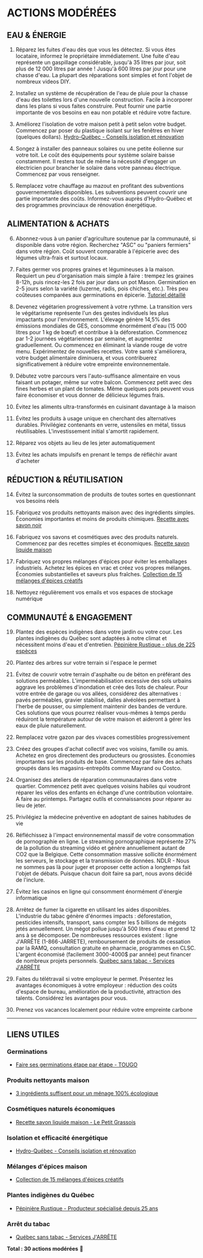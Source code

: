 # ACTIONS MODÉRÉES

## EAU & ÉNERGIE

1. Réparez les fuites d'eau dès que vous les détectez.
Si vous êtes locataire, informez le propriétaire immédiatement. Une fuite d'eau représente un gaspillage considérable, jusqu'à 35 litres par jour, soit plus de 12 000 litres par année ! Jusqu'à 600 litres par jour pour une chasse d'eau. La plupart des réparations sont simples et font l'objet de nombreux videos DIY.

2. Installez un système de récupération de l'eau de pluie pour la chasse d'eau des toilettes lors d'une nouvelle construction.
Facile à incorporer dans les plans si vous faites construire. Peut fournir une partie importante de vos besoins en eau non potable et réduire votre facture.

3. Améliorez l'isolation de votre maison petit à petit selon votre budget.
Commencez par poser du plastique isolant sur les fenêtres en hiver (quelques dollars). [Hydro-Québec - Conseils isolation et rénovation](https://www.hydroquebec.com/residential/energy-wise/tips/build-renovate/isolation.html)

4. Songez à installer des panneaux solaires ou une petite éolienne sur votre toit.
Le coût des équipements pour système solaire baisse constamment. Il restera tout de même la nécessité d'engager un électricien pour brancher le solaire dans votre panneau électrique. Commencez par vous renseigner.

5. Remplacez votre chauffage au mazout en profitant des subventions gouvernementales disponibles.
Les subventions peuvent couvrir une partie importante des coûts. Informez-vous auprès d'Hydro-Québec et des programmes provinciaux de rénovation énergétique.

## ALIMENTATION & ACHATS

6. Abonnez-vous à un panier d'agriculture soutenue par la communauté, si disponible dans votre région.
Recherchez "ASC" ou "paniers fermiers" dans votre région. Coût souvent comparable à l'épicerie avec des légumes ultra-frais et surtout locaux.

7. Faites germer vos propres graines et légumineuses à la maison.
Requiert un peu d'organisation mais simple à faire : trempez les graines 8-12h, puis rincez-les 2 fois par jour dans un pot Mason. Germination en 2-5 jours selon la variété (luzerne, radis, pois chiches, etc.). Très peu coûteuses comparées aux germinations en épicerie. [Tutoriel détaillé](https://montougo.ca/manger-mieux/fruits-et-legumes/faire-ses-germinations-etape-par-etape/)

8. Devenez végétarien progressivement à votre rythme.
La transition vers le végétarisme représente l'un des gestes individuels les plus impactants pour l'environnement. L'élevage génère 14,5% des émissions mondiales de GES, consomme énormément d'eau (15 000 litres pour 1 kg de bœuf) et contribue à la déforestation. Commencez par 1-2 journées végétariennes par semaine, et augmentez graduellement. Ou commencez en éliminant la viande rouge de votre menu. Expérimentez de nouvelles recettes. Votre santé s'améliorera, votre budget alimentaire diminuera, et vous contribuerez significativement à réduire votre empreinte environnementale.

9. Débutez votre parcours vers l'auto-suffisance alimentaire en vous faisant un potager, même sur votre balcon.
Commencez petit avec des fines herbes et un plant de tomates. Même quelques pots peuvent vous faire économiser et vous donner de délicieux légumes frais.

10. Évitez les aliments ultra-transformés en cuisinant davantage à la maison

11. Évitez les produits à usage unique en cherchant des alternatives durables.
Privilégiez contenants en verre, ustensiles en métal, tissus réutilisables. L'investissement initial s'amortit rapidement.

12. Réparez vos objets au lieu de les jeter automatiquement

13. Évitez les achats impulsifs en prenant le temps de réfléchir avant d'acheter

## RÉDUCTION & RÉUTILISATION

14. Évitez la surconsommation de produits de toutes sortes en questionnant vos besoins réels

15. Fabriquez vos produits nettoyants maison avec des ingrédients simples.
Économies importantes et moins de produits chimiques. [Recette avec savon noir](https://www.linfodurable.fr/conso/bicarbonate-vinaigre-savon-noir-3-ingredients-suffisent-pour-un-menage-100-ecologique-2250)

16. Fabriquez vos savons et cosmétiques avec des produits naturels.
Commencez par des recettes simples et économiques. [Recette savon liquide maison](https://lepetitgrassois.com/blog/recette-de-savon-liquide-maison-pour-laver-et-hydrater-vos-mains/)

17. Fabriquez vos propres mélanges d'épices pour éviter les emballages industriels.
Achetez les épices en vrac et créez vos propres mélanges. Économies substantielles et saveurs plus fraîches. [Collection de 15 mélanges d'épices créatifs](https://raw.githubusercontent.com/iledefrance55/conversation/refs/heads/main/COLLECTION%20DE%20M%20LANGES%20D%20%20PICES.txt)

18. Nettoyez régulièrement vos emails et vos espaces de stockage numérique

## COMMUNAUTÉ & ENGAGEMENT

19. Plantez des espèces indigènes dans votre jardin ou votre cour.
Les plantes indigènes du Québec sont adaptées à notre climat et nécessitent moins d'eau et d'entretien. [Pépinière Rustique - plus de 225 espèces](https://pepiniererustique.ca/)

20. Plantez des arbres sur votre terrain si l'espace le permet

21. Évitez de couvrir votre terrain d'asphalte ou de béton en préférant des solutions perméables.
L'imperméabilisation excessive des sols urbains aggrave les problèmes d'inondation et crée des îlots de chaleur. Pour votre entrée de garage ou vos allées, considérez des alternatives : pavés perméables, gravier stabilisé, dalles alvéolées permettant à l'herbe de pousser, ou simplement maintenir des bandes de verdure. Ces solutions que vous pourrez réaliser vous-mêmes à temps perdu réduiront la température autour de votre maison et aideront à gérer les eaux de pluie naturellement.

22. Remplacez votre gazon par des vivaces comestibles progressivement

23. Créez des groupes d'achat collectif avec vos voisins, famille ou amis.
Achetez en gros directement des producteurs ou grossistes. Économies importantes sur les produits de base. Commencez par faire des achats groupés dans les magasins-entrepôts comme Mayrand ou Costco.

24. Organisez des ateliers de réparation communautaires dans votre quartier.
Commencez petit avec quelques voisins habiles qui voudront réparer les vélos des enfants en échange d'une contribution volontaire. A faire au printemps. Partagez outils et connaissances pour réparer au lieu de jeter.

25. Privilégiez la médecine préventive en adoptant de saines habitudes de vie

26. Réfléchissez à l'impact environnemental massif de votre consommation de pornographie en ligne.
Le streaming pornographique représente 27% de la pollution du streaming vidéo et génère annuellement autant de CO2 que la Belgique. Cette consommation massive sollicite énormément les serveurs, le stockage et la transmission de données. NDLR - Nous ne sommes pas là pour juger et proposer cette action a longtemps fait l'objet de débats. Puisque chacun doit faire sa part, nous avons décidé de l'inclure.

27. Évitez les casinos en ligne qui consomment énormément d'énergie informatique

28. Arrêtez de fumer la cigarette en utilisant les aides disponibles.
L'industrie du tabac génère d'énormes impacts : déforestation, pesticides intensifs, transport, sans compter les 5 billions de mégots jetés annuellement. Un mégot pollue jusqu'à 500 litres d'eau et prend 12 ans à se décomposer. De nombreuses ressources existent : ligne J'ARRÊTE (1-866-JARRETE), remboursement de produits de cessation par la RAMQ, consultation gratuite en pharmacie, programmes en CLSC. L'argent économisé (facilement 3000-4000$ par année) peut financer de nombreux projets personnels. [Québec sans tabac - Services J'ARRÊTE](https://www.quebecsanstabac.ca/jarrete/jai-besoin-daide)

29. Faites du télétravail si votre employeur le permet.
Présentez les avantages économiques à votre employeur : réduction des coûts d'espace de bureau, amélioration de la productivité, attraction des talents. Considérez les avantages pour vous.

30. Prenez vos vacances localement pour réduire votre empreinte carbone

---

## LIENS UTILES

### Germinations
- [Faire ses germinations étape par étape - TOUGO](https://montougo.ca/manger-mieux/fruits-et-legumes/faire-ses-germinations-etape-par-etape/)

### Produits nettoyants maison
- [3 ingrédients suffisent pour un ménage 100% écologique](https://www.linfodurable.fr/conso/bicarbonate-vinaigre-savon-noir-3-ingredients-suffisent-pour-un-menage-100-ecologique-2250)

### Cosmétiques naturels économiques
- [Recette savon liquide maison - Le Petit Grassois](https://lepetitgrassois.com/blog/recette-de-savon-liquide-maison-pour-laver-et-hydrater-vos-mains/)

### Isolation et efficacité énergétique
- [Hydro-Québec - Conseils isolation et rénovation](https://www.hydroquebec.com/residential/energy-wise/tips/build-renovate/isolation.html)

### Mélanges d'épices maison
- [Collection de 15 mélanges d'épices créatifs](https://raw.githubusercontent.com/iledefrance55/conversation/refs/heads/main/COLLECTION%20DE%20M%20LANGES%20D%20%20PICES.txt)

### Plantes indigènes du Québec
- [Pépinière Rustique - Producteur spécialisé depuis 25 ans](https://pepiniererustique.ca/)

### Arrêt du tabac
- [Québec sans tabac - Services J'ARRÊTE](https://www.quebecsanstabac.ca/jarrete/jai-besoin-daide)

**Total : 30 actions modérées** 🎯
